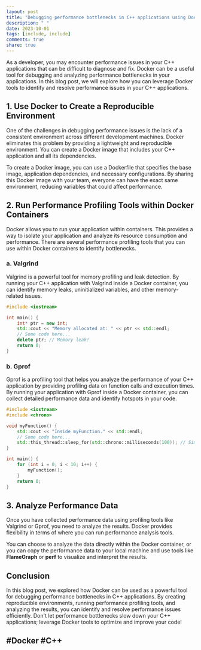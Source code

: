 ```yaml
---
layout: post
title: "Debugging performance bottlenecks in C++ applications using Docker tools"
description: " "
date: 2023-10-01
tags: [include, include]
comments: true
share: true
---
```


As a developer, you may encounter performance issues in your C++ applications that can be difficult to diagnose and fix. Docker can be a useful tool for debugging and analyzing performance bottlenecks in your applications. In this blog post, we will explore how you can leverage Docker tools to identify and resolve performance issues in your C++ applications.

## 1. Use Docker to Create a Reproducible Environment

One of the challenges in debugging performance issues is the lack of a consistent environment across different development machines. Docker eliminates this problem by providing a lightweight and reproducible environment. You can create a Docker image that includes your C++ application and all its dependencies.

To create a Docker image, you can use a Dockerfile that specifies the base image, application dependencies, and necessary configurations. By sharing this Docker image with your team, everyone can have the exact same environment, reducing variables that could affect performance.

## 2. Run Performance Profiling Tools within Docker Containers

Docker allows you to run your application within containers. This provides a way to isolate your application and analyze its resource consumption and performance. There are several performance profiling tools that you can use within Docker containers to identify bottlenecks.

### a. **Valgrind**

Valgrind is a powerful tool for memory profiling and leak detection. By running your C++ application with Valgrind inside a Docker container, you can identify memory leaks, uninitialized variables, and other memory-related issues.

```cpp
#include <iostream>

int main() {
    int* ptr = new int;
    std::cout << "Memory allocated at: " << ptr << std::endl;
    // Some code here...
    delete ptr; // Memory leak!
    return 0;
}
```

### **b. Gprof**

Gprof is a profiling tool that helps you analyze the performance of your C++ application by providing profiling data on function calls and execution times. By running your application with Gprof inside a Docker container, you can collect detailed performance data and identify hotspots in your code.

```cpp
#include <iostream>
#include <chrono>

void myFunction() {
    std::cout << "Inside myFunction." << std::endl;
    // Some code here...
    std::this_thread::sleep_for(std::chrono::milliseconds(100)); // Simulating a long-running operation
}

int main() {
    for (int i = 0; i < 10; i++) {
        myFunction();
    }
    return 0;
}
```

## 3. Analyze Performance Data

Once you have collected performance data using profiling tools like Valgrind or Gprof, you need to analyze the results. Docker provides flexibility in terms of where you can run performance analysis tools.

You can choose to analyze the data directly within the Docker container, or you can copy the performance data to your local machine and use tools like **FlameGraph** or **perf** to visualize and interpret the results.

## Conclusion

In this blog post, we explored how Docker can be used as a powerful tool for debugging performance bottlenecks in C++ applications. By creating reproducible environments, running performance profiling tools, and analyzing the results, you can identify and resolve performance issues efficiently. Don't let performance bottlenecks slow down your C++ applications; leverage Docker tools to optimize and improve your code! 

## #Docker #C++